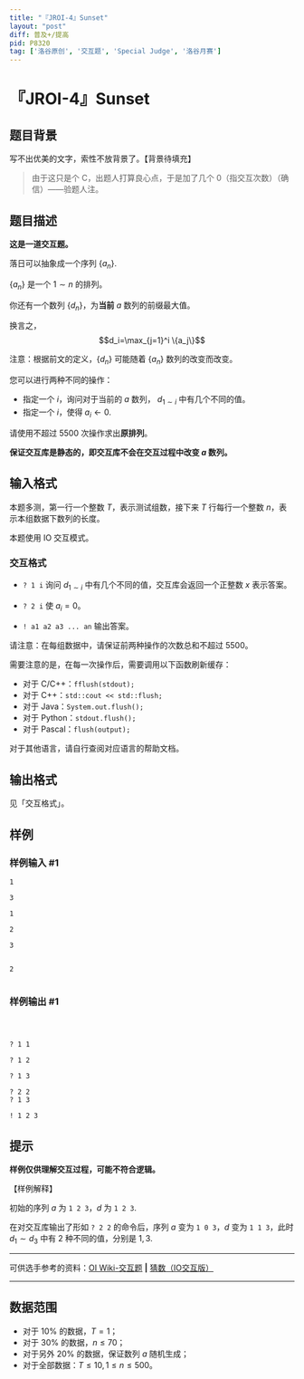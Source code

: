 ```yaml
---
title: "『JROI-4』Sunset"
layout: "post"
diff: 普及+/提高
pid: P8320
tag: ['洛谷原创', '交互题', 'Special Judge', '洛谷月赛']
---
```

# 『JROI-4』Sunset
## 题目背景

写不出优美的文字，索性不放背景了。【背景待填充】

> 由于这只是个 C，出题人打算良心点，于是加了几个 $0$（指交互次数）（确信）——验题人注。
## 题目描述

**这是一道交互题。**

落日可以抽象成一个序列 $\{a_n\}$.

$\{a_n\}$ 是一个 $1\sim n$ 的排列。

你还有一个数列 $\{d_n\}$，为**当前** $a$ 数列的前缀最大值。

换言之，
$$d_i=\max_{j=1}^i \{a_j\}$$

注意：根据前文的定义，$\{d_n\}$ 可能随着 $\{a_n\}$ 数列的改变而改变。

您可以进行两种不同的操作：

- 指定一个 $i$，询问对于当前的 $a$ 数列， $d_{1\sim i}$ 中有几个不同的值。
- 指定一个 $i$，使得 $a_i\leftarrow 0$.

请使用不超过 $5500$ 次操作求出**原排列**。

**保证交互库是静态的，即交互库不会在交互过程中改变 $a$ 数列。**
## 输入格式

本题多测，第一行一个整数 $T$，表示测试组数，接下来 $T$ 行每行一个整数 $n$，表示本组数据下数列的长度。

本题使用 IO 交互模式。
### 交互格式
- `? 1 i` 询问 $d_{1\sim i}$ 中有几个不同的值，交互库会返回一个正整数 $x$ 表示答案。

- `? 2 i` 使 $a_i=0$。

- `! a1 a2 a3 ... an` 输出答案。

请注意：在每组数据中，请保证前两种操作的次数总和不超过 $5500$。

需要注意的是，在每一次操作后，需要调用以下函数刷新缓存：

- 对于 C/C++：`fflush(stdout);`
- 对于 C++：`std::cout << std::flush;`
- 对于 Java：`System.out.flush();`
- 对于 Python：`stdout.flush();`
- 对于 Pascal：`flush(output);`

对于其他语言，请自行查阅对应语言的帮助文档。
## 输出格式

见「交互格式」。
## 样例

### 样例输入 #1
```
1

3

1

2

3


2


```
### 样例输出 #1
```



? 1 1

? 1 2

? 1 3

? 2 2
? 1 3

! 1 2 3
```
## 提示

**样例仅供理解交互过程，可能不符合逻辑。**

【样例解释】

初始的序列 $a$ 为 `1 2 3`，$d$ 为 `1 2 3`.

在对交互库输出了形如 `? 2 2` 的命令后，序列 $a$ 变为 `1 0 3`，$d$ 变为 `1 1 3`，此时 $d_1\sim d_3$ 中有 $2$ 种不同的值，分别是 $1,3$.



------------


可供选手参考的资料：[OI Wiki-交互题](https://oi-wiki.org/contest/interaction/) **|** [猜数（IO交互版）
](https://www.luogu.com.cn/problem/P1733)



------------

## 数据范围
- 对于 $10\%$ 的数据，$T=1$；
- 对于 $30\%$ 的数据，$n\le 70$；
- 对于另外 $20\%$ 的数据，保证数列 $a$ 随机生成；
- 对于全部数据：$T \leq 10,1\leq n\leq 500$。
